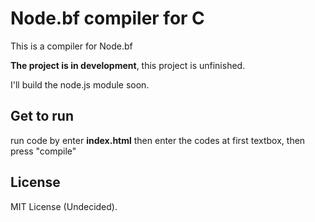 # Node.bf compiler for C

This is a compiler for Node.bf

**The project is in development**, this project is unfinished.

I'll build the node.js module soon.

## Get to run
run code by enter **index.html** then enter the codes at first textbox, then press "compile"

## License
MIT License (Undecided).
